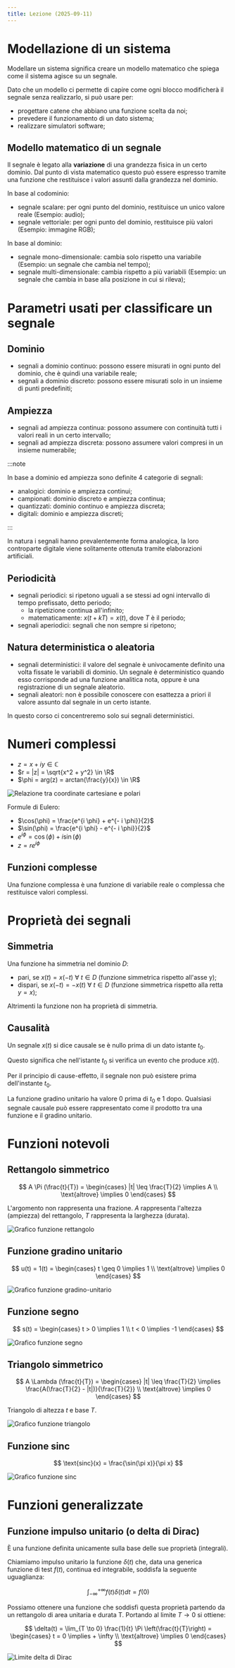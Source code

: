 ```yaml
---
title: Lezione (2025-09-11)
---
```


# Modellazione di un sistema

Modellare un sistema significa creare un modello matematico che spiega come il
sistema agisce su un segnale.

Dato che un modello ci permette di capire come ogni blocco modificherà il
segnale senza realizzarlo, si può usare per:

- progettare catene che abbiano una funzione scelta da noi;
- prevedere il funzionamento di un dato sistema;
- realizzare simulatori software;

## Modello matematico di un segnale

Il segnale è legato alla **variazione** di una grandezza fisica in un certo
dominio. Dal punto di vista matematico questo può essere espresso tramite una
funzione che restituisce i valori assunti dalla grandezza nel dominio.

In base al codominio:

- segnale scalare: per ogni punto del dominio, restituisce un unico valore reale
  (Esempio: audio);
- segnale vettoriale: per ogni punto del dominio, restituisce più valori
  (Esempio: immagine RGB);

In base al dominio:

- segnale mono-dimensionale: cambia solo rispetto una variabile (Esempio: un
  segnale che cambia nel tempo);
- segnale multi-dimensionale: cambia rispetto a più variabili (Esempio: un
  segnale che cambia in base alla posizione in cui si rileva);

# Parametri usati per classificare un segnale

## Dominio

- segnali a dominio continuo: possono essere misurati in ogni punto del dominio,
  che è quindi una variabile reale;
- segnali a dominio discreto: possono essere misurati solo in un insieme di
  punti predefiniti;

## Ampiezza

- segnali ad ampiezza continua: possono assumere con continuità tutti i valori
  reali in un certo intervallo;
- segnali ad ampiezza discreta: possono assumere valori compresi in un insieme
  numerabile;

:::note

In base a dominio ed ampiezza sono definite 4 categorie di segnali:

- analogici: dominio e ampiezza continui;
- campionati: dominio discreto e ampiezza continua;
- quantizzati: dominio continuo e ampiezza discreta;
- digitali: dominio e ampiezza discreti;

:::

In natura i segnali hanno prevalentemente forma analogica, la loro controparte
digitale viene solitamente ottenuta tramite elaborazioni artificiali.

## Periodicità

- segnali periodici: si ripetono uguali a se stessi ad ogni intervallo di tempo
  prefissato, detto periodo;
  - la ripetizione continua all'infinito;
  - matematicamente: $x(t + kT) = x(t)$, dove $T$ è il periodo;
- segnali aperiodici: segnali che non sempre si ripetono;

## Natura deterministica o aleatoria

- segnali deterministici: il valore del segnale è univocamente definito una
  volta fissate le variabili di dominio. Un segnale è deterministico quando esso
  corrisponde ad una funzione analitica nota, oppure è una registrazione di un
  segnale aleatorio.
- segnali aleatori: non è possibile conoscere con esattezza a priori il valore
  assunto dal segnale in un certo istante.

In questo corso ci concentreremo solo sui segnali deterministici.

# Numeri complessi

- $z = x + i y \in \mathbb{C}$
- $r = |z| = \sqrt{x^2 + y^2} \in \R$
- $\phi = arg(z) = arctan(\frac{y}{x}) \in \R$

![Relazione tra coordinate cartesiane e polari](../../../../../images/conversione-coordinate-numeri-complessi.png)

Formule di Eulero:

- $\cos(\phi) = \frac{e^{i \phi} + e^{- i \phi}}{2}$
- $\sin(\phi) = \frac{e^{i \phi} - e^{- i \phi}}{2}$
- $e^{i \phi} = \cos(\phi) + i \sin(\phi)$
- $z = r e^{i \phi}$

## Funzioni complesse

Una funzione complessa è una funzione di variabile reale o complessa che
restituisce valori complessi.

# Proprietà dei segnali

## Simmetria

Una funzione ha simmetria nel dominio $D$:

- pari, se $x(t) = x(-t)\ \forall\ t \in D$ (funzione simmetrica rispetto
  all'asse y);
- dispari, se $x(-t) = -x(t)\ \forall\ t \in D$ (funzione simmetrica rispetto
  alla retta $y = x$);

Altrimenti la funzione non ha proprietà di simmetria.

## Causalità

Un segnale $x(t)$ si dice causale se è nullo prima di un dato istante $t_0$.

Questo significa che nell'istante $t_0$ si verifica un evento che produce
$x(t)$.

Per il principio di cause-effetto, il segnale non può esistere prima
dell'instante $t_0$.

La funzione gradino unitario ha valore $0$ prima di $t_0$ e $1$ dopo. Qualsiasi
segnale causale può essere rappresentato come il prodotto tra una funzione e il
gradino unitario.

# Funzioni notevoli

## Rettangolo simmetrico

$$
A \Pi (\frac{t}{T}) = \begin{cases} |t| \leq \frac{T}{2} \implies A \\ \text{altrove} \implies 0 \end{cases}
$$

L'argomento non rappresenta una frazione. $A$ rappresenta l'altezza (ampiezza)
del rettangolo, $T$ rappresenta la larghezza (durata).

![Grafico funzione rettangolo](../../../../../images/grafico-funzione-rettangolo.png)

## Funzione gradino unitario

$$
u(t) = 1(t) = \begin{cases} t \geq 0 \implies 1 \\ \text{altrove} \implies 0 \end{cases}
$$

![Grafico funzione gradino-unitario](../../../../../images/grafico-funzione-gradino-unitario.png)

## Funzione segno

$$
s(t) = \begin{cases} t > 0 \implies 1 \\ t < 0 \implies -1 \end{cases}
$$

![Grafico funzione segno](../../../../../images/grafico-funzione-segno.png)

## Triangolo simmetrico

$$
A \Lambda (\frac{t}{T}) = \begin{cases} |t| \leq \frac{T}{2} \implies \frac{A(\frac{T}{2} - |t|)}{\frac{T}{2}} \\ \text{altrove} \implies 0 \end{cases}
$$

Triangolo di altezza $t$ e base $T$.

![Grafico funzione triangolo](../../../../../images/grafico-funzione-triangolo.png)

## Funzione $\text{sinc}$

$$
\text{sinc}(x) = \frac{\sin(\pi x)}{\pi x}
$$

![Grafico funzione sinc](../../../../../images/grafico-funzione-sinc.png)

# Funzioni generalizzate

## Funzione impulso unitario (o delta di Dirac)

È una funzione definita unicamente sulla base delle sue proprietà (integrali).

Chiamiamo impulso unitario la funzione $\delta(t)$ che, data una generica
funzione di test $f(t)$, continua ed integrabile, soddisfa la seguente
uguaglianza:

$$
\int_{- \infty}^{+ \infty} f(t) \delta(t) dt = f(0)
$$

Possiamo ottenere una funzione che soddisfi questa proprietà partendo da un
rettangolo di area unitaria e durata T. Portando al limite $T \to 0$ si ottiene:

$$
\delta(t) = \lim_{T \to 0} \frac{1}{t} \Pi \left(\frac{t}{T}\right) = \begin{cases} t = 0 \implies + \infty \\ \text{altrove} \implies 0 \end{cases}
$$

![Limite delta di Dirac](../../../../../images/limite-delta-di-dirac.png)
